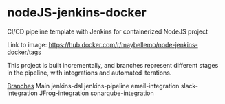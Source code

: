 # nodeJS-jenkins-docker
CI/CD pipeline template with Jenkins for containerized NodeJS project

Link to image: https://hub.docker.com/r/maybellemo/node-jenkins-docker/tags

This project is built incrementally, and branches represent different stages in the pipeline, with integrations and automated iterations.

<u>Branches</u>
Main
jenkins-dsl                                                                                            jenkins-pipeline
email-integration
slack-integration
JFrog-integration
sonarqube-integration